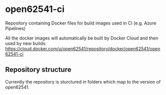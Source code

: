 # open62541-ci
Repository containing Docker files for build images used in CI (e.g. Azure Pipelines)

All the docker images will automatically be built by Docker Cloud and then used by new builds:
https://cloud.docker.com/u/open62541/repository/docker/open62541/open62541-ci

## Repository structure

Currently the repository is sturctured in folders which map to the version of open62541.